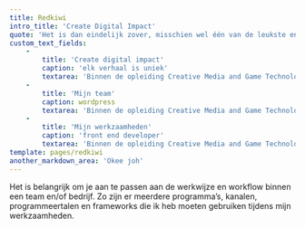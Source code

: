 ```yaml
---
title: Redkiwi
intro_title: 'Create Digital Impact'
quote: 'Het is dan eindelijk zover, misschien wel één van de leukste en leerzaamste periode van je studie: Stage!'
custom_text_fields:
    -
        title: 'Create digital impact'
        caption: 'elk verhaal is uniek'
        textarea: 'Binnen de opleiding Creative Media and Game Technologies heb ik de vrijheid gekregen om mij te ontwikkelen tot wat ik wil. Zo heb ik gewerkt aan ingewikkelde back-end projecten, de styling verzorgd van bepaalde websites en zelfs mijn eigen game in Typescript ontwikkeld.'
    -
        title: 'Mijn team'
        caption: wordpress
        textarea: 'Binnen de opleiding Creative Media and Game Technologies heb ik de vrijheid gekregen om mij te ontwikkelen tot wat ik wil. Zo heb ik gewerkt aan ingewikkelde back-end projecten, de styling verzorgd van bepaalde websites en zelfs mijn eigen game in Typescript ontwikkeld.'
    -
        title: 'Mijn werkzaamheden'
        caption: 'front end developer'
        textarea: 'Binnen de opleiding Creative Media and Game Technologies heb ik de vrijheid gekregen om mij te ontwikkelen tot wat ik wil. Zo heb ik gewerkt aan ingewikkelde back-end projecten, de styling verzorgd van bepaalde websites en zelfs mijn eigen game in Typescript ontwikkeld.'
template: pages/redkiwi
another_markdown_area: 'Okee joh'
---
```


Het is belangrijk om je aan te passen aan de werkwijze en workflow binnen een team en/of bedrijf. Zo zijn er meerdere programma’s, kanalen, programmeertalen en frameworks die ik heb moeten gebruiken tijdens mijn werkzaamheden. 
